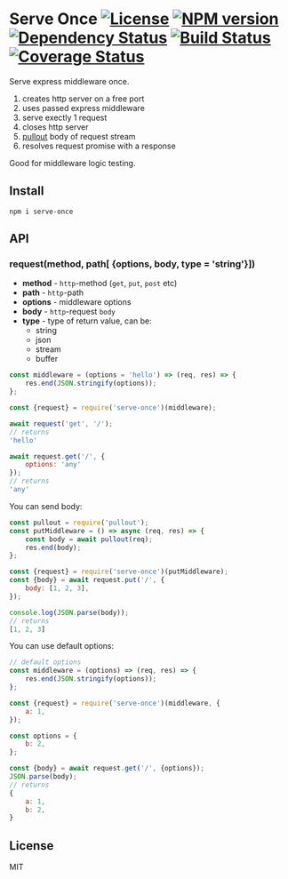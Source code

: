 Serve Once [![License][LicenseIMGURL]][LicenseURL] [![NPM version][NPMIMGURL]][NPMURL] [![Dependency Status][DependencyStatusIMGURL]][DependencyStatusURL] [![Build Status][BuildStatusIMGURL]][BuildStatusURL] [![Coverage Status][CoverageIMGURL]][CoverageURL]
=========

Serve express middleware once.

1. creates http server on a free port
2. uses passed express middleware
3. serve exectly 1 request
4. closes http server
5. [pullout](https://github.com/coderaiser/pullout) body of request stream
6. resolves request promise with a response

Good for middleware logic testing.

## Install

```
npm i serve-once
```

## API

### request(method, path[ {options, body, type = 'string'}])

- **method** - `http`-method (`get`, `put`, `post` etc)
- **path** - `http`-path
- **options** - middleware options
- **body** - `http`-request `body`
- **type** - type of return value, can be:
  - string
  - json
  - stream
  - buffer

```js
const middleware = (options = 'hello') => (req, res) => {
    res.end(JSON.stringify(options));
};

const {request} = require('serve-once')(middleware);

await request('get', '/');
// returns
'hello'

await request.get('/', {
    options: 'any'
});
// returns
'any'
```

You can send body:

```js
const pullout = require('pullout');
const putMiddleware = () => async (req, res) => {
    const body = await pullout(req);
    res.end(body);
};

const {request} = require('serve-once')(putMiddleware);
const {body} = await request.put('/', {
    body: [1, 2, 3],
});

console.log(JSON.parse(body));
// returns
[1, 2, 3]
```

You can use default options:

```js
// default options
const middleware = (options) => (req, res) => {
    res.end(JSON.stringify(options));
};

const {request} = require('serve-once')(middleware, {
    a: 1,
});

const options = {
    b: 2,
};

const {body} = await request.get('/', {options});
JSON.parse(body);
// returns
{
    a: 1,
    b: 2,
}
```

## License
MIT

[NPMIMGURL]:                https://img.shields.io/npm/v/serve-once.svg?style=flat
[BuildStatusIMGURL]:        https://img.shields.io/travis/coderaiser/node-serve-once/master.svg?style=flat
[DependencyStatusIMGURL]:   https://img.shields.io/david/coderaiser/node-serve-once.svg?style=flat
[LicenseIMGURL]:            https://img.shields.io/badge/license-MIT-317BF9.svg?style=flat
[CoverageIMGURL]:           https://coveralls.io/repos/coderaiser/node-serve-once/badge.svg?branch=master&service=github
[NPMURL]:                   https://npmjs.org/package/serve-once "npm"
[BuildStatusURL]:           https://travis-ci.org/coderaiser/node-serve-once  "Build Status"
[DependencyStatusURL]:      https://david-dm.org/coderaiser/node-serve-once "Dependency Status"
[LicenseURL]:               https://tldrlegal.com/license/mit-license "MIT License"
[CoverageURL]:              https://coveralls.io/github/coderaiser/node-serve-once?branch=master


